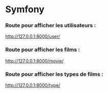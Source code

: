 # Symfony

### Route pour afficher les utilisateurs :
http://127.0.0.1:8000/user/

### Route pour afficher les films :
http://127.0.0.1:8000/movie/


### Route pour afficher les types de films :
http://127.0.0.1:8000/type/